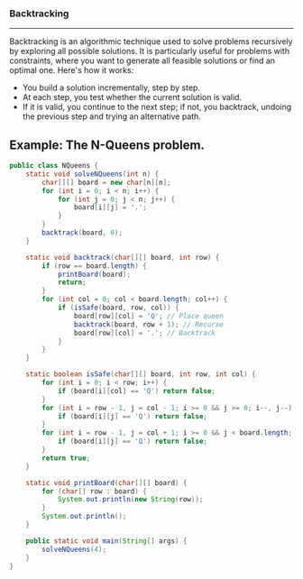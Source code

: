 ### **Backtracking**
---
Backtracking is an algorithmic technique used to solve problems recursively by exploring all possible solutions. It is particularly useful for problems with constraints, where you want to generate all feasible solutions or find an optimal one. Here's how it works:
   - You build a solution incrementally, step by step.
   - At each step, you test whether the current solution is valid.
   - If it is valid, you continue to the next step; if not, you backtrack, undoing the previous step and trying an alternative path.

   **Example**: The N-Queens problem.
---

```java
public class NQueens {
    static void solveNQueens(int n) {
        char[][] board = new char[n][n];
        for (int i = 0; i < n; i++) {
            for (int j = 0; j < n; j++) {
                board[i][j] = '.';
            }
        }
        backtrack(board, 0);
    }

    static void backtrack(char[][] board, int row) {
        if (row == board.length) {
            printBoard(board);
            return;
        }
        for (int col = 0; col < board.length; col++) {
            if (isSafe(board, row, col)) {
                board[row][col] = 'Q'; // Place queen
                backtrack(board, row + 1); // Recurse
                board[row][col] = '.'; // Backtrack
            }
        }
    }

    static boolean isSafe(char[][] board, int row, int col) {
        for (int i = 0; i < row; i++) {
            if (board[i][col] == 'Q') return false;
        }
        for (int i = row - 1, j = col - 1; i >= 0 && j >= 0; i--, j--) {
            if (board[i][j] == 'Q') return false;
        }
        for (int i = row - 1, j = col + 1; i >= 0 && j < board.length; i--, j++) {
            if (board[i][j] == 'Q') return false;
        }
        return true;
    }

    static void printBoard(char[][] board) {
        for (char[] row : board) {
            System.out.println(new String(row));
        }
        System.out.println();
    }

    public static void main(String[] args) {
        solveNQueens(4);
    }
}
```

